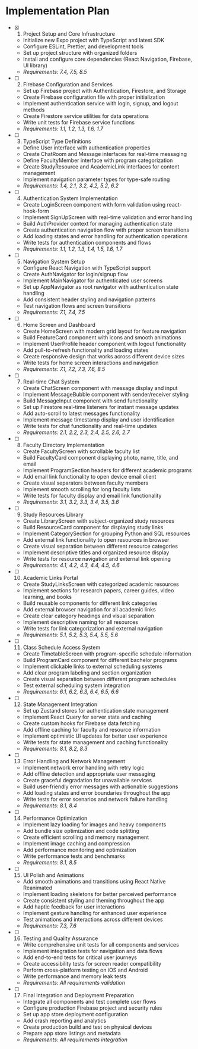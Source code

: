 # Implementation Plan

- [x] 1. Project Setup and Core Infrastructure
  - Initialize new Expo project with TypeScript and latest SDK
  - Configure ESLint, Prettier, and development tools
  - Set up project structure with organized folders
  - Install and configure core dependencies (React Navigation, Firebase, UI library)
  - _Requirements: 7.4, 7.5, 8.5_

- [ ] 2. Firebase Configuration and Services
  - Set up Firebase project with Authentication, Firestore, and Storage
  - Create Firebase configuration file with proper initialization
  - Implement authentication service with login, signup, and logout methods
  - Create Firestore service utilities for data operations
  - Write unit tests for Firebase service functions
  - _Requirements: 1.1, 1.2, 1.3, 1.6, 1.7_

- [ ] 3. TypeScript Type Definitions
  - Define User interface with authentication properties
  - Create ChatRoom and Message interfaces for real-time messaging
  - Define FacultyMember interface with program categorization
  - Create StudyResource and AcademicLink interfaces for content management
  - Implement navigation parameter types for type-safe routing
  - _Requirements: 1.4, 2.1, 3.2, 4.2, 5.2, 6.2_

- [ ] 4. Authentication System Implementation
  - Create LoginScreen component with form validation using react-hook-form
  - Implement SignUpScreen with real-time validation and error handling
  - Build AuthProvider context for managing authentication state
  - Create authentication navigation flow with proper screen transitions
  - Add loading states and error handling for authentication operations
  - Write tests for authentication components and flows
  - _Requirements: 1.1, 1.2, 1.3, 1.4, 1.5, 1.6, 1.7_

- [ ] 5. Navigation System Setup
  - Configure React Navigation with TypeScript support
  - Create AuthNavigator for login/signup flow
  - Implement MainNavigator for authenticated user screens
  - Set up AppNavigator as root navigator with authentication state handling
  - Add consistent header styling and navigation patterns
  - Test navigation flows and screen transitions
  - _Requirements: 7.1, 7.4, 7.5_

- [ ] 6. Home Screen and Dashboard
  - Create HomeScreen with modern grid layout for feature navigation
  - Build FeatureCard component with icons and smooth animations
  - Implement UserProfile header component with logout functionality
  - Add pull-to-refresh functionality and loading states
  - Create responsive design that works across different device sizes
  - Write tests for home screen interactions and navigation
  - _Requirements: 7.1, 7.2, 7.3, 7.6, 8.5_

- [ ] 7. Real-time Chat System
  - Create ChatScreen component with message display and input
  - Implement MessageBubble component with sender/receiver styling
  - Build MessageInput component with send functionality
  - Set up Firestore real-time listeners for instant message updates
  - Add auto-scroll to latest messages functionality
  - Implement message timestamp display and user identification
  - Write tests for chat functionality and real-time updates
  - _Requirements: 2.1, 2.2, 2.3, 2.4, 2.5, 2.6, 2.7_

- [ ] 8. Faculty Directory Implementation
  - Create FacultyScreen with scrollable faculty list
  - Build FacultyCard component displaying photo, name, title, and email
  - Implement ProgramSection headers for different academic programs
  - Add email link functionality to open device email client
  - Create visual separators between faculty members
  - Implement smooth scrolling for long faculty lists
  - Write tests for faculty display and email link functionality
  - _Requirements: 3.1, 3.2, 3.3, 3.4, 3.5, 3.6_

- [ ] 9. Study Resources Library
  - Create LibraryScreen with subject-organized study resources
  - Build ResourceCard component for displaying study links
  - Implement CategorySection for grouping Python and SQL resources
  - Add external link functionality to open resources in browser
  - Create visual separation between different resource categories
  - Implement descriptive titles and organized resource display
  - Write tests for resource navigation and external link opening
  - _Requirements: 4.1, 4.2, 4.3, 4.4, 4.5, 4.6_

- [ ] 10. Academic Links Portal
  - Create StudyLinksScreen with categorized academic resources
  - Implement sections for research papers, career guides, video learning, and books
  - Build reusable components for different link categories
  - Add external browser navigation for all academic links
  - Create clear category headings and visual separation
  - Implement descriptive naming for all resources
  - Write tests for link categorization and external navigation
  - _Requirements: 5.1, 5.2, 5.3, 5.4, 5.5, 5.6_

- [ ] 11. Class Schedule Access System
  - Create TimetableScreen with program-specific schedule information
  - Build ProgramCard component for different bachelor programs
  - Implement clickable links to external scheduling systems
  - Add clear program labeling and section organization
  - Create visual separation between different program schedules
  - Test external scheduling system integration
  - _Requirements: 6.1, 6.2, 6.3, 6.4, 6.5, 6.6_

- [ ] 12. State Management Integration
  - Set up Zustand stores for authentication state management
  - Implement React Query for server state and caching
  - Create custom hooks for Firebase data fetching
  - Add offline caching for faculty and resource information
  - Implement optimistic UI updates for better user experience
  - Write tests for state management and caching functionality
  - _Requirements: 8.1, 8.2, 8.3_

- [ ] 13. Error Handling and Network Management
  - Implement network error handling with retry logic
  - Add offline detection and appropriate user messaging
  - Create graceful degradation for unavailable services
  - Build user-friendly error messages with actionable suggestions
  - Add loading states and error boundaries throughout the app
  - Write tests for error scenarios and network failure handling
  - _Requirements: 8.1, 8.4_

- [ ] 14. Performance Optimization
  - Implement lazy loading for images and heavy components
  - Add bundle size optimization and code splitting
  - Create efficient scrolling and memory management
  - Implement image caching and compression
  - Add performance monitoring and optimization
  - Write performance tests and benchmarks
  - _Requirements: 8.1, 8.5_

- [ ] 15. UI Polish and Animations
  - Add smooth animations and transitions using React Native Reanimated
  - Implement loading skeletons for better perceived performance
  - Create consistent styling and theming throughout the app
  - Add haptic feedback for user interactions
  - Implement gesture handling for enhanced user experience
  - Test animations and interactions across different devices
  - _Requirements: 7.3, 7.6_

- [ ] 16. Testing and Quality Assurance
  - Write comprehensive unit tests for all components and services
  - Implement integration tests for navigation and data flows
  - Add end-to-end tests for critical user journeys
  - Create accessibility tests for screen reader compatibility
  - Perform cross-platform testing on iOS and Android
  - Write performance and memory leak tests
  - _Requirements: All requirements validation_

- [ ] 17. Final Integration and Deployment Preparation
  - Integrate all components and test complete user flows
  - Configure production Firebase project and security rules
  - Set up app store deployment configuration
  - Add crash reporting and analytics
  - Create production build and test on physical devices
  - Prepare app store listings and metadata
  - _Requirements: All requirements integration_
